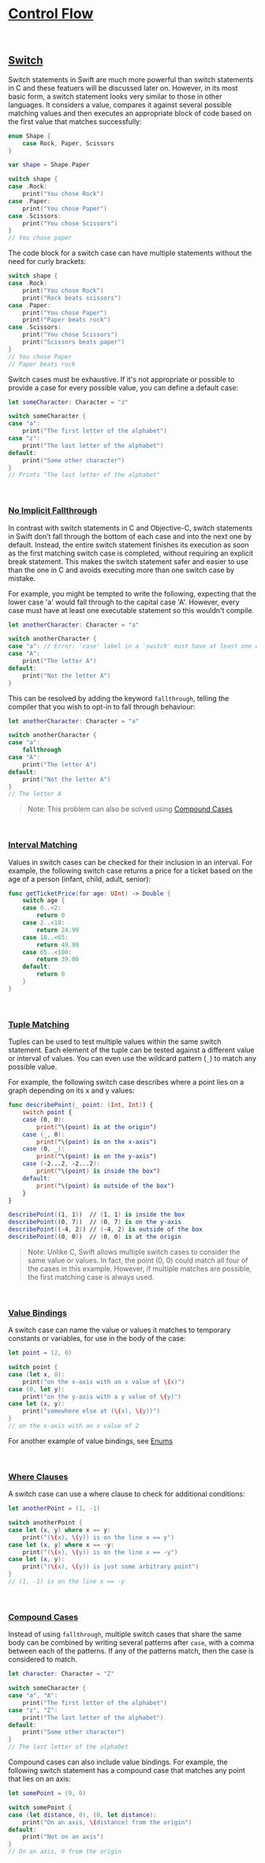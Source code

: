 # [Control Flow](https://docs.swift.org/swift-book/documentation/the-swift-programming-language/controlflow/)

<br/>

## [Switch](https://docs.swift.org/swift-book/documentation/the-swift-programming-language/controlflow/#Switch)

Switch statements in Swift are much more powerful than switch statements in C and these featuers will be discussed later on. However, in its most basic form, a switch statement looks very similar to those in other languages. It considers a value, compares it against several possible matching values and then executes an appropriate block of code based on the first value that matches successfully:

```swift
enum Shape {
    case Rock, Paper, Scissors
}

var shape = Shape.Paper

switch shape {
case .Rock:
    print("You chose Rock")
case .Paper:
    print("You chose Paper")
case .Scissors:
    print("You chose Scissors")
}
// You chose paper
```

The code block for a switch case can have multiple statements without the need for curly brackets:

```swift
switch shape {
case .Rock:
    print("You chose Rock")
    print("Rock beats scissors")
case .Paper:
    print("You chose Paper")
    print("Paper beats rock")
case .Scissors:
    print("You chose Scissors")
    print("Scissors beats paper")
}
// You chose Paper
// Paper beats rock
```

Switch cases must be exhaustive. If it's not appropriate or possible to provide a case for every possible value, you can define a default case:

```swift
let someCharacter: Character = "z"

switch someCharacter {
case "a":
    print("The first letter of the alphabet")
case "z":
    print("The last letter of the alphabet")
default:
    print("Some other character")
}
// Prints "The last letter of the alphabet"
```

<br/>

### [No Implicit Fallthrough](https://docs.swift.org/swift-book/documentation/the-swift-programming-language/controlflow/#No-Implicit-Fallthrough)

In contrast with switch statements in C and Objective-C, switch statements in Swift don’t fall through the bottom of each case and into the next one by default. Instead, the entire switch statement finishes its execution as soon as the first matching switch case is completed, without requiring an explicit break statement. This makes the switch statement safer and easier to use than the one in C and avoids executing more than one switch case by mistake.

For example, you might be tempted to write the following, expecting that the lower case 'a' would fall through to the capital case 'A'. However, every case must have at least one executable statement so this wouldn't compile.

```swift
let anotherCharacter: Character = "a"

switch anotherCharacter {
case "a": // Error: 'case' label in a 'switch' must have at least one executable statement
case "A":
    print("The letter A")
default:
    print("Not the letter A")
}
```

This can be resolved by adding the keyword `fallthrough`, telling the compiler that you wish to opt-in to fall through behaviour:

```swift
let anotherCharacter: Character = "a"

switch anotherCharacter {
case "a":
    fallthrough
case "A":
    print("The letter A")
default:
    print("Not the letter A")
}
// The letter A
```
> Note: This problem can also be solved using [Compound Cases](#compound-cases)

<br/>

### [Interval Matching](https://docs.swift.org/swift-book/documentation/the-swift-programming-language/controlflow/#Interval-Matching)

Values in switch cases can be checked for their inclusion in an interval. For example, the following switch case returns a price for a ticket based on the age of a person (infant, child, adult, senior):

```swift
func getTicketPrice(for age: UInt) -> Double {
    switch age {
    case 0..<2:
        return 0
    case 2..<18:
        return 24.99
    case 18..<65:
        return 49.99
    case 65..<100:
        return 39.00
    default:
        return 0
    }
}
```

<br/>

### [Tuple Matching](https://docs.swift.org/swift-book/documentation/the-swift-programming-language/controlflow/#Tuples)

Tuples can be used to test multiple values within the same switch statement. Each element of the tuple can be tested against a different value or interval of values. You can even use the wildcard pattern (`_`) to match any possible value.

For example, the following switch case describes where a point lies on a graph depending on its x and y values:

```swift
func describePoint(_ point: (Int, Int)) {
    switch point {
    case (0, 0):
        print("\(point) is at the origin")
    case (_, 0):
        print("\(point) is on the x-axis")
    case (0, _):
        print("\(point) is on the y-axis")
    case (-2...2, -2...2):
        print("\(point) is inside the box")
    default:
        print("\(point) is outside of the box")
    }
}

describePoint((1, 1))  // (1, 1) is inside the box
describePoint((0, 7))  // (0, 7) is on the y-axis
describePoint((-4, 2)) // (-4, 2) is outside of the box
describePoint((0, 0))  // (0, 0) is at the origin
```

> Note: Unlike C, Swift allows multiple switch cases to consider the same value or values. In fact, the point (0, 0) could match all four of the cases in this example. However, if multiple matches are possible, the first matching case is always used.

<br/>

### [Value Bindings](https://docs.swift.org/swift-book/documentation/the-swift-programming-language/controlflow/#Value-Bindings)

A switch case can name the value or values it matches to temporary constants or variables, for use in the body of the case:

```swift
let point = (2, 0)

switch point {
case (let x, 0):
    print("on the x-axis with an x value of \(x)")
case (0, let y):
    print("on the y-axis with a y value of \(y)")
case let (x, y):
    print("somewhere else at (\(x), \(y))")
}
// on the x-axis with an x value of 2
```

For another example of value bindings, see [Enums](https://github.com/brittpinder/ios-reference/tree/main/swift/enums#associated-values-of-different-types)

<br/>

### [Where Clauses](https://docs.swift.org/swift-book/documentation/the-swift-programming-language/controlflow/#Where)

A switch case can use a where clause to check for additional conditions:

```swift
let anotherPoint = (1, -1)

switch anotherPoint {
case let (x, y) where x == y:
    print("(\(x), \(y)) is on the line x == y")
case let (x, y) where x == -y:
    print("(\(x), \(y)) is on the line x == -y")
case let (x, y):
    print("(\(x), \(y)) is just some arbitrary point")
}
// (1, -1) is on the line x == -y
```

<br/>

### [Compound Cases](https://docs.swift.org/swift-book/documentation/the-swift-programming-language/controlflow/#Compound-Cases)

Instead of using `fallthrough`, multiple switch cases that share the same body can be combined by writing several patterns after `case`, with a comma between each of the patterns. If any of the patterns match, then the case is considered to match. 

```swift
let character: Character = "Z"

switch someCharacter {
case "a", "A":
    print("The first letter of the alphabet")
case "z", "Z":
    print("The last letter of the alphabet")
default:
    print("Some other character")
}
// The last letter of the alphabet
```
Compound cases can also include value bindings. For example, the following switch statement has a compound case that matches any point that lies on an axis:

```swift
let somePoint = (9, 0)

switch somePoint {
case (let distance, 0), (0, let distance):
    print("On an axis, \(distance) from the origin")
default:
    print("Not on an axis")
}
// On an axis, 9 from the origin
```
